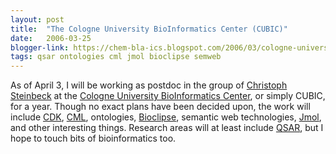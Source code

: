 ```yaml
---
layout: post
title:  "The Cologne University BioInformatics Center (CUBIC)"
date:   2006-03-25
blogger-link: https://chem-bla-ics.blogspot.com/2006/03/cologne-university-bioinformatics.html
tags: qsar ontologies cml jmol bioclipse semweb
---
```


As of April 3, I will be working as postdoc in the group of [Christoph Steinbeck](http://almost.cubic.uni-koeln.de/jrg/)
at the [Cologne University BioInformatics Center](http://www.cubic.uni-koeln.de/), or simply CUBIC, for a year. Though
no exact plans have been decided upon, the work will include [CDK](http://cdk.sf.net/), [CML](http://www.xml-cml.org/),
ontologies, [Bioclipse](http://www.bioclipse.net/), semantic web technologies, [Jmol](http://www.jmol.org/), and other
interesting things. Research areas will at least include [QSAR](http://qsar.sf.net/), but I hope to touch bits of
bioinformatics too.
